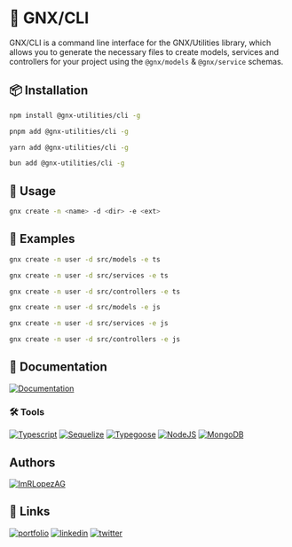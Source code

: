 # 📝 GNX/CLI

GNX/CLI is a command line interface for the GNX/Utilities library, which allows you to generate the necessary files to create models, services and controllers for your project using the `@gnx/models` & `@gnx/service` schemas.

## 📦 Installation


```sh
npm install @gnx-utilities/cli -g
```
```sh
pnpm add @gnx-utilities/cli -g
```
```sh
yarn add @gnx-utilities/cli -g
```
```sh
bun add @gnx-utilities/cli -g
```

## 🚀 Usage

```sh
gnx create -n <name> -d <dir> -e <ext>
```
## 📝 Examples

```sh
gnx create -n user -d src/models -e ts
```

```sh
gnx create -n user -d src/services -e ts
```

```sh
gnx create -n user -d src/controllers -e ts
```

```sh
gnx create -n user -d src/models -e js
```

```sh
gnx create -n user -d src/services -e js
```

```sh
gnx create -n user -d src/controllers -e js
```
## 📝 Documentation

[![Documentation](https://img.shields.io/badge/Documentation-000000?style=for-the-badge&logo=read-the-docs&logoColor=white)](https://gnx-udocs.vercel.app)

### 🛠️ Tools


[![Typescript](https://img.shields.io/badge/Typescript-3178C6?logo=typescript&logoColor=white)](https://www.typescriptlang.org/)
[![Sequelize](https://img.shields.io/badge/Sequelize-52B0E7?logo=sequelize&logoColor=white)](https://sequelize.org/)
[![Typegoose](https://img.shields.io/badge/Typegoose-3178C6?logo=typescript&logoColor=white)](https://typegoose.github.io/typegoose/)
[![NodeJS](https://img.shields.io/badge/NodeJS-339933?logo=node.js&logoColor=white)](https://nodejs.org/es/)
[![MongoDB](https://img.shields.io/badge/MongoDB-47A248?logo=mongodb&logoColor=white)](https://www.mongodb.com/)



## Authors

[![ImRLopezAG](https://img.shields.io/badge/ImRLopezAG-000000?style=for-the-badge&logo=github&logoColor=white)](https://github.com/ImRLopezAG)

## 🔗 Links

[![portfolio](https://img.shields.io/badge/my_portfolio-000?style=for-the-badge&logo=ko-fi&logoColor=white)](https://imrlopez.dev)
[![linkedin](https://img.shields.io/badge/linkedin-0A66C2?style=for-the-badge&logo=linkedin&logoColor=white)](https://www.linkedin.com/in/angel-gabriel-lopez/)
[![twitter](https://img.shields.io/badge/twitter-1DA1F2?style=for-the-badge&logo=twitter&logoColor=white)](https://twitter.com/imr_lopez)
